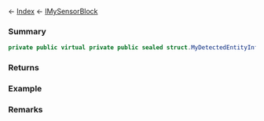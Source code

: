 ← [Index](Api-Index) ← [IMySensorBlock](Sandbox.ModAPI.Ingame.IMySensorBlock)

### Summary

```csharp
private public virtual private public sealed struct.MyDetectedEntityInfo LastDetectedEntity { ; }
```

### Returns

### Example

### Remarks

